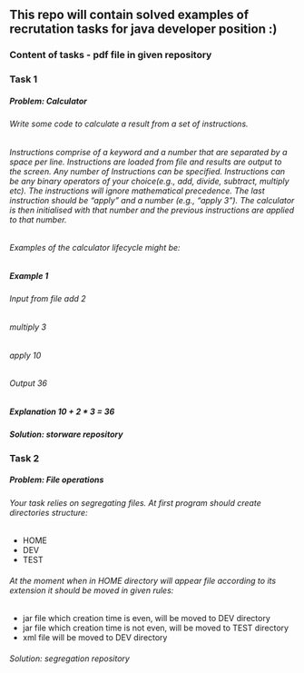 ## This repo will contain solved examples of recrutation tasks for java developer position :)
### Content of tasks - pdf file in given repository

### Task 1 
##### Problem: Calculator
###### Write some code to calculate a result from a set of instructions.
###### Instructions comprise of a keyword and a number that are separated by a space per line. Instructions are loaded from file and results are output to the screen. Any number of Instructions can be specified. Instructions can be any binary operators of your choice(e.g., add, divide, subtract, multiply etc). The instructions will ignore mathematical precedence. The last instruction should be “apply” and a number (e.g., “apply 3”). The calculator is then initialised with that number and the previous instructions are applied to that number.
###### Examples of the calculator lifecycle might be:
##### Example 1
###### Input from file add 2
###### multiply 3
###### apply 10
###### Output 36
##### Explanation 10 + 2 * 3 = 36
##### Solution: storware repository

### Task 2
##### Problem: File operations
###### Your task relies on segregating files. At first program should create directories structure:
* HOME
* DEV
* TEST
###### At the moment when in HOME directory will appear file according to its extension it should be moved in given rules:
* jar file which creation time is even, will be moved to DEV directory
* jar file which creation time is not even, will be moved to TEST directory
* xml file will be moved to DEV directory
###### Solution: segregation repository
